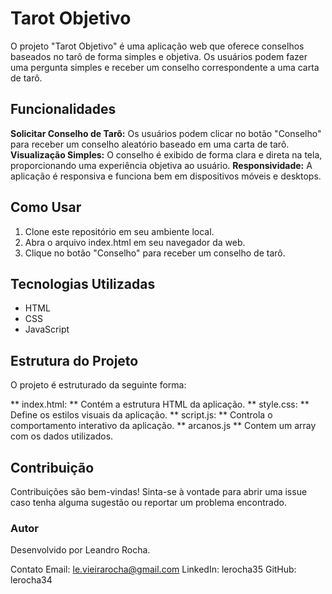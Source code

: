 # Tarot Objetivo
O projeto "Tarot Objetivo" é uma aplicação web que oferece conselhos baseados no tarô de forma simples e objetiva. Os usuários podem fazer uma pergunta simples e receber um conselho correspondente a uma carta de tarô.

## Funcionalidades
 **Solicitar Conselho de Tarô:** Os usuários podem clicar no botão "Conselho" para receber um conselho aleatório baseado em uma carta de tarô.
 **Visualização Simples:** O conselho é exibido de forma clara e direta na tela, proporcionando uma experiência objetiva ao usuário.
 **Responsividade:** A aplicação é responsiva e funciona bem em dispositivos móveis e desktops.
## Como Usar
1. Clone este repositório em seu ambiente local.
2. Abra o arquivo index.html em seu navegador da web.
3. Clique no botão "Conselho" para receber um conselho de tarô.
## Tecnologias Utilizadas
- HTML
- CSS
- JavaScript
## Estrutura do Projeto
O projeto é estruturado da seguinte forma:

** index.html: ** Contém a estrutura HTML da aplicação.
** style.css: ** Define os estilos visuais da aplicação.
** script.js: ** Controla o comportamento interativo da aplicação.
** arcanos.js ** Contem um array com os dados utilizados.

## Contribuição
Contribuições são bem-vindas! Sinta-se à vontade para abrir uma issue caso tenha alguma sugestão ou reportar um problema encontrado.

### Autor
Desenvolvido por Leandro Rocha.

Contato
Email: le.vieirarocha@gmail.com
LinkedIn: lerocha35
GitHub: lerocha34
